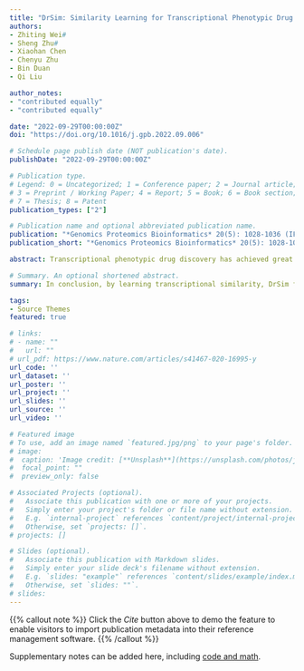 ```yaml
---
title: "DrSim: Similarity Learning for Transcriptional Phenotypic Drug Discovery"
authors:
- Zhiting Wei#
- Sheng Zhu#
- Xiaohan Chen
- Chenyu Zhu
- Bin Duan
- Qi Liu

author_notes:
- "contributed equally"
- "contributed equally"

date: "2022-09-29T00:00:00Z"
doi: "https://doi.org/10.1016/j.gpb.2022.09.006"

# Schedule page publish date (NOT publication's date).
publishDate: "2022-09-29T00:00:00Z"

# Publication type.
# Legend: 0 = Uncategorized; 1 = Conference paper; 2 = Journal article;
# 3 = Preprint / Working Paper; 4 = Report; 5 = Book; 6 = Book section;
# 7 = Thesis; 8 = Patent
publication_types: ["2"]

# Publication name and optional abbreviated publication name.
publication: "*Genomics Proteomics Bioinformatics* 20(5): 1028-1036 (IF: 9.5)"
publication_short: "*Genomics Proteomics Bioinformatics* 20(5): 1028-1036 (IF: 9.5)"

abstract: Transcriptional phenotypic drug discovery has achieved great success, and various compound perturbation-based data resources, such as connectivity map (CMap) and library of integrated network-based cellular signatures (LINCS), have been presented. Computational strategies fully mining these resources for phenotypic drug discovery have been proposed. Among them, the fundamental issue is to define the proper similarity between transcriptional profiles. Traditionally, such similarity has been defined in an unsupervised way. However, due to the high dimensionality and the existence of high noise in high-throughput data, similarity defined in the traditional way lacks robustness and has limited performance. To this end, we present DrSim, which is a learning-based framework that automatically infers similarity rather than defining it. We evaluated DrSim on publicly available in vitro and in vivo datasets in drug annotation and repositioning. The results indicated that DrSim outperforms the existing methods.

# Summary. An optional shortened abstract.
summary: In conclusion, by learning transcriptional similarity, DrSim facilitates the broad utility of high-throughput transcriptional perturbation data for phenotypic drug discovery. The source code and manual of DrSim are available at https://github.com/bm2-lab/DrSim/.

tags:
- Source Themes
featured: true

# links:
# - name: ""
#   url: ""
# url_pdf: https://www.nature.com/articles/s41467-020-16995-y
url_code: ''
url_dataset: ''
url_poster: ''
url_project: ''
url_slides: ''
url_source: ''
url_video: ''

# Featured image
# To use, add an image named `featured.jpg/png` to your page's folder. 
# image:
#  caption: 'Image credit: [**Unsplash**](https://unsplash.com/photos/jdD8gXaTZsc)'
#  focal_point: ""
#  preview_only: false

# Associated Projects (optional).
#   Associate this publication with one or more of your projects.
#   Simply enter your project's folder or file name without extension.
#   E.g. `internal-project` references `content/project/internal-project/index.md`.
#   Otherwise, set `projects: []`.
# projects: []

# Slides (optional).
#   Associate this publication with Markdown slides.
#   Simply enter your slide deck's filename without extension.
#   E.g. `slides: "example"` references `content/slides/example/index.md`.
#   Otherwise, set `slides: ""`.
# slides:
---
```


{{% callout note %}}
Click the *Cite* button above to demo the feature to enable visitors to import publication metadata into their reference management software.
{{% /callout %}}

Supplementary notes can be added here, including [code and math](https://sourcethemes.com/academic/docs/writing-markdown-latex/).
